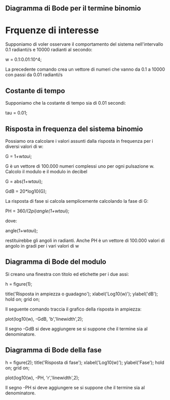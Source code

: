 ## Diagramma di Bode per il termine binomio 

# Frquenze di interesse

Supponiamo di voler osservare il comportamento del sistema nell'intervallo 0.1 radianti/s e 10000 radianti al secondo:

w = 0.1:0.01:10^4;

La precedente comando crea un vettore di numeri che vanno da 0.1 a 10000 con passi da 0.01 radianti/s

## Costante di tempo

Supponiamo che la costante di tempo sia di 0.01 secondi:

tau = 0.01;

## Risposta in frequenza del sistema binomio

Possiamo ora calcolare i valori assunti dalla risposta in frequenza per i diversi valori di w:

G = 1+w*tau*i;

G è un vettore di 100.000 numeri complessi uno per ogni pulsazione w. Calcolo il modulo e il modulo in decibel

G = abs(1+w*tau*i);

GdB = 20*log10(G);

La risposta di fase si calcola semplicemente calcolando la fase di G:

PH = 360/(2*pi)*angle(1+w*tau*i);

dove:

angle(1+w*tau*i);

restituirebbe gli angoli in radianti. Anche PH è un vettore di 100.000 valori di angolo in gradi per i vari valori di w

## Diagramma di Bode del modulo 

Si creano una finestra con titolo ed etichette per i due assi:

h = figure(1);

title('Risposta in ampiezza o guadagno');
xlabel('Log10(w)');
ylabel('dB');
hold on;
grid on;


Il seguente comando traccia il grafico della risposta in ampiezza:

plot(log10(w), -GdB, 'b','linewidth',2);

Il segno -GdB si deve aggiungere se si suppone che il termine sia al denominatore.

## Diagramma di Bode della fase

h = figure(2);
title('Risposta di fase');
xlabel('Log10(w)');
ylabel('Fase');
hold on;
grid on;

plot(log10(w), -PH, 'r','linewidth',2);

Il segno -PH si deve aggiungere se si suppone che il termine sia al denominatore.
